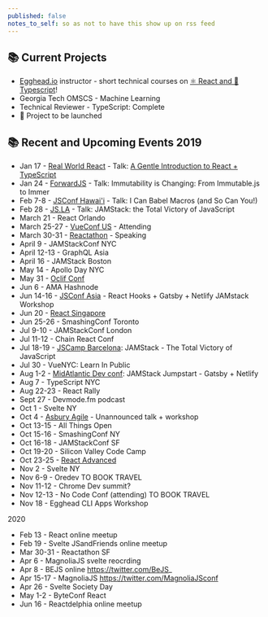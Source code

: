 ```yaml
---
published: false
notes_to_self: so as not to have this show up on rss feed
---
```


## 📚 Current Projects

- [Egghead.io](https://egghead.io/) instructor - short technical courses on [⚛️ React and 📜 Typescript](https://egghead.io/courses/design-systems-with-react-and-typescript-in-storybook)!
- Georgia Tech OMSCS - Machine Learning
- Technical Reviewer - TypeScript: Complete
- 🌟 Project to be launched

## 📚 Recent and Upcoming Events 2019

- Jan 17 - [Real World React](https://www.meetup.com/Real-World-React/events/256448268/) - Talk: [A Gentle Introduction to React + TypeScript](https://twitter.com/swyx/status/1086153419927089153)
- Jan 24 - [ForwardJS](https://forwardjs.com/) - Talk: Immutability is Changing: From Immutable.js to Immer
- Feb 7-8 - [JSConf Hawai'i](https://www.jsconfhi.com/) - Talk:
  I Can Babel Macros (and So Can You!)
- Feb 28 - [JS.LA](https://js.la/) - Talk: JAMStack: the Total Victory of JavaScript
- March 21 - React Orlando
- March 25-27 - [VueConf US](http://vueconf.us/) - Attending
- March 30-31 - [Reactathon](https://www.reactathon.com/) - Speaking
- April 9 - JAMStackConf NYC
- April 12-13 - GraphQL Asia
- April 16 - JAMStack Boston
- May 14 - Apollo Day NYC
- May 31 - [Oclif Conf](https://oclif.io/conf)
- Jun 6 - AMA Hashnode
- Jun 14-16 - [JSConf Asia](https://2019.jsconf.asia/) - React Hooks + Gatsby + Netlify JAMstack Workshop
- Jun 20 - [React Singapore](https://www.meetup.com/React-Singapore/events/261345306/)
- Jun 25-26 - SmashingConf Toronto
- Jul 9-10 - JAMStackConf London
- Jul 11-12 - Chain React Conf
- Jul 18-19 - [JSCamp Barcelona](https://jscamp.tech/): JAMStack - The Total Victory of JavaScript
- Jul 30 - VueNYC: Learn In Public
- Aug 1-2 - [MidAtlantic Dev conf](https://www.middevcon.com/): JAMStack Jumpstart - Gatsby + Netlify
- Aug 7 - TypeScript NYC
- Aug 22-23 - React Rally
- Sept 27 - Devmode.fm podcast
- Oct 1 - Svelte NY
- Oct 4 - [Asbury Agile](http://www.asburyagile.com/) - Unannounced talk + workshop
- Oct 13-15 - All Things Open
- Oct 15-16 - SmashingConf NY
- Oct 16-18 - JAMStackConf SF
- Oct 19-20 - Silicon Valley Code Camp
- Oct 23-25 - [React Advanced](https://reactadvanced.com)
- Nov 2 - Svelte NY
- Nov 6-9 - Oredev TO BOOK TRAVEL
- Nov 11-12 - Chrome Dev summit?
- Nov 12-13 - No Code Conf (attending) TO BOOK TRAVEL
- Nov 18 - Egghead CLI Apps Workshop

2020

- Feb 13 - React online meetup
- Feb 19 - Svelte JSandFriends online meetup
- Mar 30-31 - Reactathon SF
- Apr 6 - MagnoliaJS svelte reocrding
- Apr 8 - BEJS online https://twitter.com/BeJS_
- Apr 15-17 - MagnoliaJS https://twitter.com/MagnoliaJSconf
- Apr 26 - Svelte Society Day
- May 1-2 - ByteConf React
- Jun 16 - Reactdelphia online meetup
